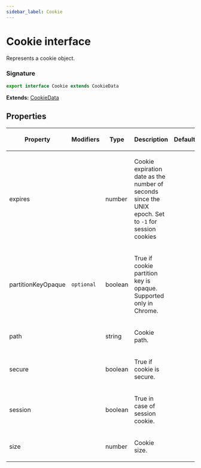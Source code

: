 ```yaml
---
sidebar_label: Cookie
---
```


# Cookie interface

Represents a cookie object.

### Signature

```typescript
export interface Cookie extends CookieData
```

**Extends:** [CookieData](./puppeteer.cookiedata.md)

## Properties

<table><thead><tr><th>

Property

</th><th>

Modifiers

</th><th>

Type

</th><th>

Description

</th><th>

Default

</th></tr></thead>
<tbody><tr><td>

<span id="expires">expires</span>

</td><td>

</td><td>

number

</td><td>

Cookie expiration date as the number of seconds since the UNIX epoch. Set to `-1` for session cookies

</td><td>

</td></tr>
<tr><td>

<span id="partitionkeyopaque">partitionKeyOpaque</span>

</td><td>

`optional`

</td><td>

boolean

</td><td>

True if cookie partition key is opaque. Supported only in Chrome.

</td><td>

</td></tr>
<tr><td>

<span id="path">path</span>

</td><td>

</td><td>

string

</td><td>

Cookie path.

</td><td>

</td></tr>
<tr><td>

<span id="secure">secure</span>

</td><td>

</td><td>

boolean

</td><td>

True if cookie is secure.

</td><td>

</td></tr>
<tr><td>

<span id="session">session</span>

</td><td>

</td><td>

boolean

</td><td>

True in case of session cookie.

</td><td>

</td></tr>
<tr><td>

<span id="size">size</span>

</td><td>

</td><td>

number

</td><td>

Cookie size.

</td><td>

</td></tr>
</tbody></table>
